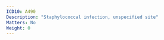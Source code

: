 ```yaml
---
ICD10: A490
Description: "Staphylococcal infection, unspecified site"
Matters: No
Weight: 0
---
```


